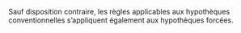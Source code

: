 Sauf disposition contraire, les règles applicables aux hypothèques conventionnelles
s’appliquent également aux hypothèques forcées.